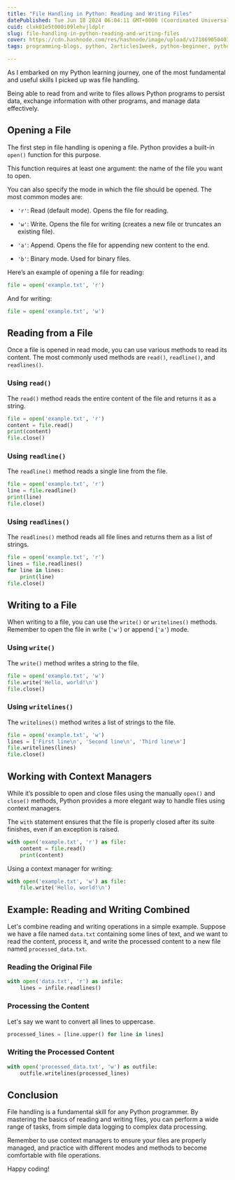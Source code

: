 ```yaml
---
title: "File Handling in Python: Reading and Writing Files"
datePublished: Tue Jun 18 2024 06:04:11 GMT+0000 (Coordinated Universal Time)
cuid: clxk01e5t000i09lehvjldplr
slug: file-handling-in-python-reading-and-writing-files
cover: https://cdn.hashnode.com/res/hashnode/image/upload/v1718690504039/4fcae1d4-04aa-49e1-91a4-9050cfefc6b8.png
tags: programming-blogs, python, 2articles1week, python-beginner, python-projects

---
```


As I embarked on my Python learning journey, one of the most fundamental and useful skills I picked up was file handling.

Being able to read from and write to files allows Python programs to persist data, exchange information with other programs, and manage data effectively.

## Opening a File

The first step in file handling is opening a file. Python provides a built-in `open()` function for this purpose.

This function requires at least one argument: the name of the file you want to open.

You can also specify the mode in which the file should be opened. The most common modes are:

* `'r'`: Read (default mode). Opens the file for reading.
    
* `'w'`: Write. Opens the file for writing (creates a new file or truncates an existing file).
    
* `'a'`: Append. Opens the file for appending new content to the end.
    
* `'b'`: Binary mode. Used for binary files.
    

Here’s an example of opening a file for reading:

```python
file = open('example.txt', 'r')
```

And for writing:

```python
file = open('example.txt', 'w')
```

## Reading from a File

Once a file is opened in read mode, you can use various methods to read its content. The most commonly used methods are `read()`, `readline()`, and `readlines()`.

### Using `read()`

The `read()` method reads the entire content of the file and returns it as a string.

```python
file = open('example.txt', 'r')
content = file.read()
print(content)
file.close()
```

### Using `readline()`

The `readline()` method reads a single line from the file.

```python
file = open('example.txt', 'r')
line = file.readline()
print(line)
file.close()
```

### Using `readlines()`

The `readlines()` method reads all file lines and returns them as a list of strings.

```python
file = open('example.txt', 'r')
lines = file.readlines()
for line in lines:
    print(line)
file.close()
```

## Writing to a File

When writing to a file, you can use the `write()` or `writelines()` methods. Remember to open the file in write (`'w'`) or append (`'a'`) mode.

### Using `write()`

The `write()` method writes a string to the file.

```python
file = open('example.txt', 'w')
file.write('Hello, world!\n')
file.close()
```

### Using `writelines()`

The `writelines()` method writes a list of strings to the file.

```python
file = open('example.txt', 'w')
lines = ['First line\n', 'Second line\n', 'Third line\n']
file.writelines(lines)
file.close()
```

## Working with Context Managers

While it’s possible to open and close files using the manually `open()` and `close()` methods, Python provides a more elegant way to handle files using context managers.

The `with` statement ensures that the file is properly closed after its suite finishes, even if an exception is raised.

```python
with open('example.txt', 'r') as file:
    content = file.read()
    print(content)
```

Using a context manager for writing:

```python
with open('example.txt', 'w') as file:
    file.write('Hello, world!\n')
```

## Example: Reading and Writing Combined

Let's combine reading and writing operations in a simple example. Suppose we have a file named `data.txt` containing some lines of text, and we want to read the content, process it, and write the processed content to a new file named `processed_data.txt`.

### Reading the Original File

```python
with open('data.txt', 'r') as infile:
    lines = infile.readlines()
```

### Processing the Content

Let's say we want to convert all lines to uppercase.

```python
processed_lines = [line.upper() for line in lines]
```

### Writing the Processed Content

```python
with open('processed_data.txt', 'w') as outfile:
    outfile.writelines(processed_lines)
```

## Conclusion

File handling is a fundamental skill for any Python programmer. By mastering the basics of reading and writing files, you can perform a wide range of tasks, from simple data logging to complex data processing.

Remember to use context managers to ensure your files are properly managed, and practice with different modes and methods to become comfortable with file operations.

Happy coding!